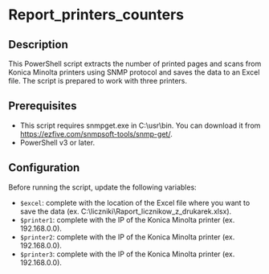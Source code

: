 # Report_printers_counters

## Description
This PowerShell script extracts the number of printed pages and scans from Konica Minolta printers using SNMP protocol and saves the data to an Excel file. The script is prepared to work with three printers.

## Prerequisites
- This script requires snmpget.exe in C:\usr\bin\. You can download it from https://ezfive.com/snmpsoft-tools/snmp-get/.
- PowerShell v3 or later.

## Configuration
Before running the script, update the following variables:
- `$excel`: complete with the location of the Excel file where you want to save the data (ex. C:\liczniki\Raport_licznikow_z_drukarek.xlsx).
- `$printer1`: complete with the IP of the Konica Minolta printer (ex. 192.168.0.0).
- `$printer2`: complete with the IP of the Konica Minolta printer (ex. 192.168.0.0).
- `$printer3`: complete with the IP of the Konica Minolta printer (ex. 192.168.0.0).
